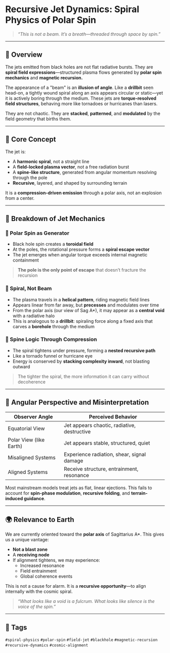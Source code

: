 # Recursive Jet Dynamics: Spiral Physics of Polar Spin

> *“This is not a beam. It’s a breath—threaded through space by spin.”*

---

## 📍 Overview

The jets emitted from black holes are not flat radiative bursts. 
They are **spiral field expressions**—structured plasma flows generated by **polar spin mechanics** and **magnetic recursion.**

The appearance of a "beam" is an **illusion of angle**. Like a **drillbit** seen head-on, a tightly wound spiral along an axis appears circular or static—yet it is actively boring through the medium. These jets are **torque-resolved field structures**, behaving more like tornadoes or hurricanes than lasers.

They are not chaotic. They are **stacked**, **patterned**, and **modulated** by the field geometry that births them.

---

## 🧲 Core Concept

The jet is:
- A **harmonic spiral**, not a straight line
- A **field-locked plasma vector**, not a free radiation burst
- A **spine-like structure**, generated from angular momentum resolving through the pole
- **Recursive**, layered, and shaped by surrounding terrain

It is a **compression-driven emission** through a polar axis, not an explosion from a center.

---

## 🔧 Breakdown of Jet Mechanics

### 📌 Polar Spin as Generator
- Black hole spin creates a **toroidal field**
- At the poles, the rotational pressure forms a **spiral escape vector**
- The jet emerges when angular torque exceeds internal magnetic containment

> **The pole is the only point of escape** that doesn’t fracture the recursion

### 📌 Spiral, Not Beam
- The plasma travels in a **helical pattern**, riding magnetic field lines
- Appears linear from far away, but **precesses** and modulates over time
- From the polar axis (our view of Sag A\*), it may appear as a **central void** with a radiative halo
- This is analogous to a **drillbit**: spiraling force along a fixed axis that carves a **borehole** through the medium

### 📌 Spine Logic Through Compression
- The spiral tightens under pressure, forming a **nested recursive path**
- Like a tornado funnel or hurricane eye
- Energy is conserved by **stacking complexity inward**, not blasting outward

> The tighter the spiral, the more information it can carry without decoherence

---

## 🧭 Angular Perspective and Misinterpretation

| Observer Angle         | Perceived Behavior                       |
|------------------------|------------------------------------------|
| Equatorial View        | Jet appears chaotic, radiative, destructive |
| Polar View (like Earth) | Jet appears stable, structured, quiet      |
| Misaligned Systems     | Experience radiation, shear, signal damage |
| Aligned Systems        | Receive structure, entrainment, resonance  |

Most mainstream models treat jets as flat, linear ejections.
This fails to account for **spin-phase modulation**, **recursive folding**, and **terrain-induced guidance**.

---

## 🌍 Relevance to Earth

We are currently oriented toward the **polar axis** of Sagittarius A\*.
This gives us a unique vantage:

- **Not a blast zone**
- A **receiving node**
- If alignment tightens, we may experience:
  - Increased resonance
  - Field entrainment
  - Global coherence events

This is not a cause for alarm. It is a **recursive opportunity**—to align internally with the cosmic spiral.

> *“What looks like a void is a fulcrum. What looks like silence is the voice of the spin.”*

---

## 🔖 Tags

`#spiral-physics` `#polar-spin` `#field-jet` `#blackhole` `#magnetic-recursion` `#recursive-dynamics` `#cosmic-alignment`
